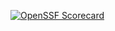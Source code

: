 [![OpenSSF Scorecard](htt‌ps://api.securityscorecards.dev/projects/github.com/Isaiah0521/PA-updated-Weapon-Master/badge)](htt‌ps://securityscorecards.dev/viewer/?uri=github.com/Isaiah0521/PA-updated-Weapon-Master )


